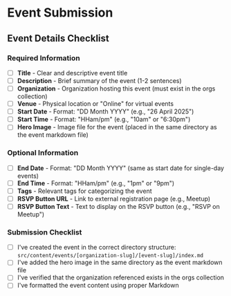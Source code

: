 # Event Submission

## Event Details Checklist

<!-- Please check off all fields that you have included in your event submission -->

### Required Information
- [ ] **Title** - Clear and descriptive event title
- [ ] **Description** - Brief summary of the event (1-2 sentences)
- [ ] **Organization** - Organization hosting this event (must exist in the orgs collection)
- [ ] **Venue** - Physical location or "Online" for virtual events
- [ ] **Start Date** - Format: "DD Month YYYY" (e.g., "26 April 2025")
- [ ] **Start Time** - Format: "HHam/pm" (e.g., "10am" or "6:30pm")
- [ ] **Hero Image** - Image file for the event (placed in the same directory as the event markdown file)

### Optional Information
- [ ] **End Date** - Format: "DD Month YYYY" (same as start date for single-day events)
- [ ] **End Time** - Format: "HHam/pm" (e.g., "1pm" or "9pm")
- [ ] **Tags** - Relevant tags for categorizing the event
- [ ] **RSVP Button URL** - Link to external registration page (e.g., Meetup)
- [ ] **RSVP Button Text** - Text to display on the RSVP button (e.g., "RSVP on Meetup")

### Submission Checklist
- [ ] I've created the event in the correct directory structure: `src/content/events/[organization-slug]/[event-slug]/index.md`
- [ ] I've added the hero image in the same directory as the event markdown file
- [ ] I've verified that the organization referenced exists in the orgs collection
- [ ] I've formatted the event content using proper Markdown
